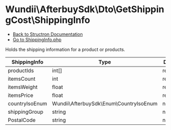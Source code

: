 # Wundii\AfterbuySdk\Dto\GetShippingCost\ShippingInfo
- [Back to Structron Documentation](/var/www/afterbuy-sdk/docs//_Structron.md)
- [Go to ShippingInfo.php](/var/www/afterbuy-sdk/src/Dto/GetShippingCost/ShippingInfo.php)

Holds the shipping information for a product or products.

| ShippingInfo   | Type                                   | Default  | Description |
| -------------- | -------------------------------------- | -------- | ----------- |
| productIds     | int[]                                  | required |             |
| itemsCount     | int                                    | required |             |
| itemsWeight    | float                                  | required |             |
| itemsPrice     | float                                  | required |             |
| countryIsoEnum | Wundii\AfterbuySdk\Enum\CountryIsoEnum | null     |             |
| shippingGroup  | string                                 | null     |             |
| PostalCode     | string                                 | null     |             |
